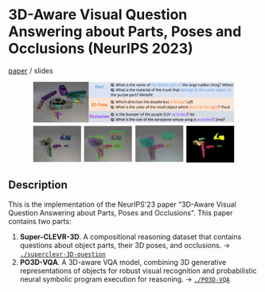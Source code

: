 
# 3D-Aware Visual Question Answering about Parts, Poses and Occlusions (NeurIPS 2023)

[paper](https://arxiv.org/abs/2310.17914) / slides

<div align="center">
    <img src="./imgs/neurips2023.png" alt="Editor" width="80%">
</div>

## Description
This is the implementation of the NeurIPS'23 paper "3D-Aware Visual Question Answering about Parts, Poses and Occlusions". This paper contains two parts:

1. **Super-CLEVR-3D**. A compositional reasoning dataset that contains questions about object parts, their 3D poses, and occlusions. $\rightarrow$ [`./superclevr-3D-question`](https://github.com/XingruiWang/superclevr-3D-question/tree/main)
2. **PO3D-VQA**. A 3D-aware VQA model, combining 3D generative representations of objects for robust visual recognition and probabilistic neural symbolic program execution for reasoning. $\rightarrow$ [`./PO3D-VQA`](https://github.com/XingruiWang/3D-Aware-VQA/tree/master/PO3D-VQA)

